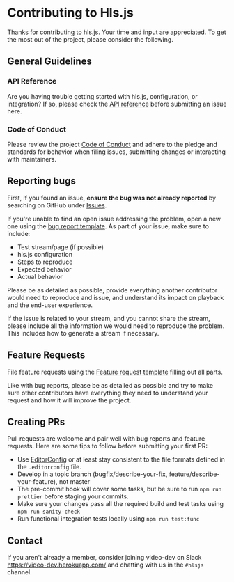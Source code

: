 # Contributing to Hls.js

Thanks for contributing to hls.js. Your time and input are appreciated. To get the most out of the project, please consider the following.

## General Guidelines

### API Reference

Are you having trouble getting started with hls.js, configuration, or integration? If so, please check the [API reference](https://github.com/video-dev/hls.js/blob/master/docs/API.md)
before submitting an issue here.

### Code of Conduct

Please review the project [Code of Conduct](https://github.com/video-dev/hls.js/blob/master/CODE_OF_CONDUCT.md) and adhere to the pledge and standards for behavior when filing issues, submitting changes or interacting with maintainers.

## Reporting bugs

First, if you found an issue, **ensure the bug was not already reported** by searching on GitHub under [Issues](https://github.com/video-dev/hls.js/issues).

If you're unable to find an open issue addressing the problem, open a new one using the [bug report template](https://github.com/video-dev/hls.js/issues/new?template=bug_report.md). As part of your issue, make sure to include:

- Test stream/page (if possible)
- hls.js configuration
- Steps to reproduce
- Expected behavior
- Actual behavior

Please be as detailed as possible, provide everything another contributor would need to reproduce and issue, and understand its impact on playback and the end-user experience.

If the issue is related to your stream, and you cannot share the stream, please include all the information we would need to reproduce the problem. This includes how to generate a stream if necessary.

## Feature Requests

File feature requests using the [Feature request template](https://github.com/video-dev/hls.js/issues/new?assignees=&labels=&template=feature_request.md) filling out all parts.

Like with bug reports, please be as detailed as possible and try to make sure other contributors have everything they need to understand your request and how it will improve the project.

## Creating PRs

Pull requests are welcome and pair well with bug reports and feature requests. Here are some tips to follow before submitting your first PR:

- Use [EditorConfig](https://editorconfig.org) or at least stay consistent to the file formats defined in the `.editorconfig` file.
- Develop in a topic branch (bugfix/describe-your-fix, feature/describe-your-feature), not master
- The pre-commit hook will cover some tasks, but be sure to run `npm run prettier` before staging your commits.
- Make sure your changes pass all the required build and test tasks using `npm run sanity-check`
- Run functional integration tests locally using `npm run test:func`

## Contact

If you aren't already a member, consider joining video-dev on Slack https://video-dev.herokuapp.com/ and chatting with us in the `#hlsjs` channel.
